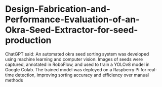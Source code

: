 # Design-Fabrication-and-Performance-Evaluation-of-an-Okra-Seed-Extractor-for-seed-production
ChatGPT said:  An automated okra seed sorting system was developed using machine learning and computer vision. Images of seeds were captured, annotated in RoboFlow, and used to train a YOLOv8 model in Google Colab. The trained model was deployed on a Raspberry Pi for real-time detection, improving sorting accuracy and efficiency over manual methods

